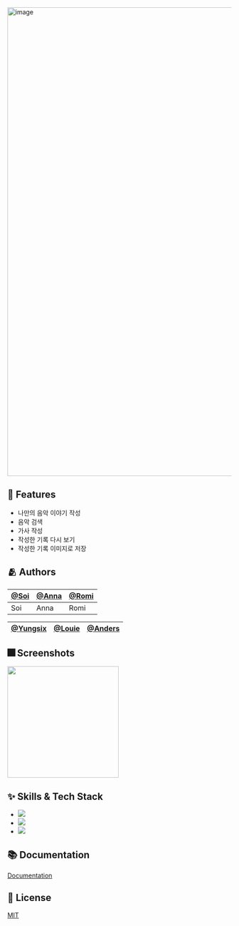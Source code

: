 <img width="1052" alt="image" src="https://user-images.githubusercontent.com/66102708/174519572-37b893d8-7f42-4cf4-bf42-3cb9c2270225.png">

## :pushpin: Features

- 나만의 음악 이야기 작성
- 음악 검색
- 가사 작성
- 작성한 기록 다시 보기
- 작성한 기록 이미지로 저장

## :people_hugging: Authors

[@Soi](https://www.github.com/JIWON1923 ) | [@Anna](https://www.github.com/Eunbi-Cho) | [@Romi](https://www.github.com/4mxnxxii)
:---|:---|:---
Soi|Anna|Romi

[@Yungsix](https://www.github.com/YunSeok-Choi) | [@Louie](https://www.github.com/100seo) | [@Anders](https://www.github.com/boskim22)
:---|:---|:---


## :fireworks: Screenshots
<img width="250"  src="https://user-images.githubusercontent.com/66102708/174544688-6371ceb7-d950-4639-8948-67141f86b31e.png">


## :sparkles: Skills & Tech Stack
- <img src="https://img.shields.io/badge/Swift-F05138?style=for-the-badge&logo=Swift&logoColor=white">
- <img src="https://img.shields.io/badge/Github-181717?style=for-the-badge&logo=GitHub&logoColor=white">
- <img src="https://img.shields.io/badge/Figma-F24E1E?style=for-the-badge&logo=Figma&logoColor=white">


## :books: Documentation

[Documentation](https://developer.apple.com/xcode/swiftui/)


## :lock_with_ink_pen: License

[MIT](https://choosealicense.com/licenses/mit/)
